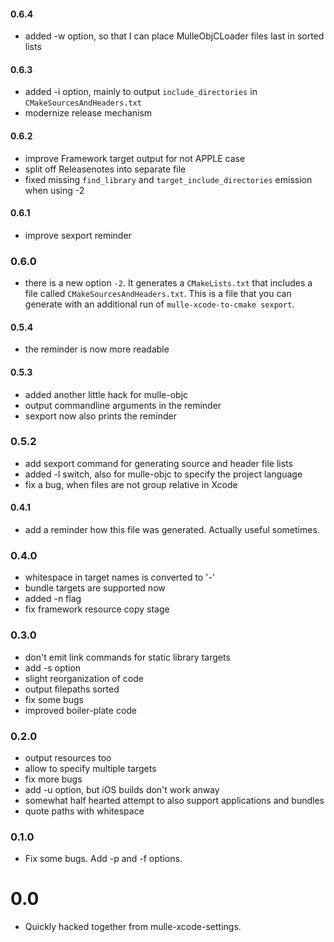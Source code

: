 #### 0.6.4

* added -w option, so that I can place MulleObjCLoader files last in sorted lists

#### 0.6.3

* added -i option, mainly to output `include_directories` in `CMakeSourcesAndHeaders.txt`
* modernize release mechanism

#### 0.6.2

* improve Framework target output for not APPLE case
* split off Releasenotes into separate file
* fixed missing `find_library` and `target_include_directories` emission when using -2

#### 0.6.1

* improve sexport reminder

### 0.6.0

* there is a new option `-2`. It generates a `CMakeLists.txt` that includes
a file called `CMakeSourcesAndHeaders.txt`. This is a file that you can generate
with an additional run of `mulle-xcode-to-cmake sexport`.

#### 0.5.4

* the reminder is now more readable

#### 0.5.3

* added another little hack for mulle-objc
* output commandline arguments in the reminder
* sexport now also prints the reminder

### 0.5.2

* add sexport command for generating source and header file lists
* added -l switch, also for mulle-objc to specify the project language
* fix a bug, when files are not group relative in Xcode

#### 0.4.1

* add a reminder how this file was generated. Actually useful sometimes.

### 0.4.0

* whitespace in target names is converted to '-'
* bundle targets are supported now
* added -n flag
* fix framework resource copy stage


### 0.3.0

* don't emit link commands for static library targets
* add -s option
* slight reorganization of code
* output filepaths sorted
* fix some bugs
* improved boiler-plate code


### 0.2.0

* output resources too
* allow to specify multiple targets
* fix more bugs
* add -u option, but iOS builds don't work anway
* somewhat half hearted attempt to also support applications and bundles
* quote paths with whitespace

### 0.1.0

* Fix some bugs. Add -p and -f options.


# 0.0

* Quickly hacked together from mulle-xcode-settings.
